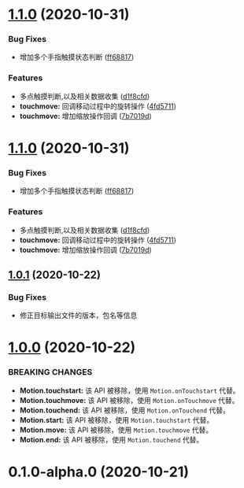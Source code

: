 # [1.1.0](https://github.com/mirages/motion/compare/v1.0.1...v1.1.0) (2020-10-31)


### Bug Fixes

* 增加多个手指触摸状态判断 ([ff68817](https://github.com/mirages/motion/commit/ff6881732aaa3c0c7a10f0c438a2a2ee51db970d))


### Features

* 多点触摸判断,以及相关数据收集 ([d1f8cfd](https://github.com/mirages/motion/commit/d1f8cfda10fc90f9259bd62b9822e7b4ff7f0cda))
* **touchmove:** 回调移动过程中的旋转操作 ([4fd5711](https://github.com/mirages/motion/commit/4fd5711635b5b93fd0b74fe3618368668bdf0e89))
* **touchmove:** 增加缩放操作回调 ([7b7019d](https://github.com/mirages/motion/commit/7b7019d9051ecbb24d4a9a7a8c432e063540360f))



# [1.1.0](https://github.com/mirages/motion/compare/v1.0.1...v1.1.0) (2020-10-31)


### Bug Fixes

* 增加多个手指触摸状态判断 ([ff68817](https://github.com/mirages/motion/commit/ff6881732aaa3c0c7a10f0c438a2a2ee51db970d))


### Features

* 多点触摸判断,以及相关数据收集 ([d1f8cfd](https://github.com/mirages/motion/commit/d1f8cfda10fc90f9259bd62b9822e7b4ff7f0cda))
* **touchmove:** 回调移动过程中的旋转操作 ([4fd5711](https://github.com/mirages/motion/commit/4fd5711635b5b93fd0b74fe3618368668bdf0e89))
* **touchmove:** 增加缩放操作回调 ([7b7019d](https://github.com/mirages/motion/commit/7b7019d9051ecbb24d4a9a7a8c432e063540360f))



## [1.0.1](https://github.com/mirages/motion/compare/v1.0.0...v1.0.1) (2020-10-22)
### Bug Fixes
* 修正目标输出文件的版本，包名等信息


# [1.0.0](https://github.com/mirages/motion/compare/v0.1.0-alpha.0...v1.0.0) (2020-10-22)
### BREAKING CHANGES
* **Motion.touchstart:** 该 API 被移除，使用 `Motion.onTouchstart` 代替。
* **Motion.touchmove:** 该 API 被移除，使用 `Motion.onTouchmove` 代替。
* **Motion.touchend:** 该 API 被移除，使用 `Motion.onTouchend` 代替。
* **Motion.start:** 该 API 被移除，使用 `Motion.touchstart` 代替。
* **Motion.move:** 该 API 被移除，使用 `Motion.touchmove` 代替。
* **Motion.end:** 该 API 被移除，使用 `Motion.touchend` 代替。


# 0.1.0-alpha.0 (2020-10-21)



